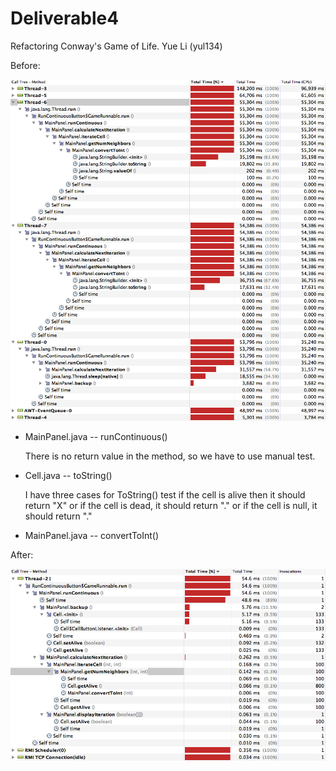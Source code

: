 # Deliverable4 
Refactoring Conway's Game of Life.  Yue Li (yul134)

Before: 

<img src = "before.png">

* MainPanel.java -- runContinuous()

	There is no return value in the method, so we have to use manual test.


* Cell.java -- toString()

	 I have three cases for ToString() 
	 test if the cell is alive then it should return "X"
	 or if the cell is dead, it should return "."
	 or if the cell is null, it should return "."
	

* MainPanel.java -- convertToInt()

After: 

<img src = "after.png">